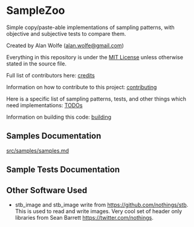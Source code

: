 # SampleZoo
Simple copy/paste-able implementations of sampling patterns, with objective and subjective tests to compare them.

Created by Alan Wolfe (alan.wolfe@gmail.com)

Everything in this repository is under the [MIT License](LICENSE) unless otherwise stated in the source file.

Full list of contributors here: [credits](credits.md)

Information on how to contribute to this project: [contributing](contributing.md)

Here is a specific list of sampling patterns, tests, and other things which need implementations: [TODOs](todos.md)

Information on building this code: [building](building.md)

## Samples Documentation

[src/samples/samples.md](src/samples/samples.md)

## Sample Tests Documentation

## Other Software Used

* stb_image and stb_image write from https://github.com/nothings/stb.  This is used to read and write images. Very cool set of header only libraries from Sean Barrett https://twitter.com/nothings.
